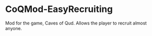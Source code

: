 # CoQMod-EasyRecruiting
 Mod for the game, Caves of Qud. Allows the player to recruit almost anyone.
